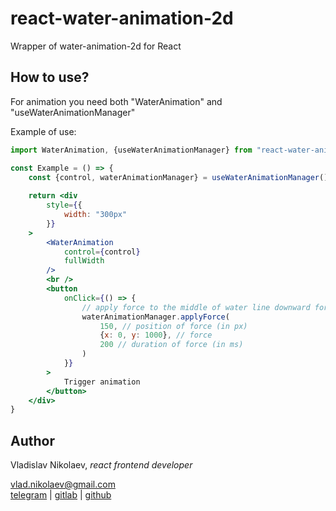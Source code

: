 # react-water-animation-2d

Wrapper of water-animation-2d for React

## How to use?

For animation you need both "WaterAnimation" and "useWaterAnimationManager"

Example of use:

```jsx
import WaterAnimation, {useWaterAnimationManager} from "react-water-animation-2d";

const Example = () => {
    const {control, waterAnimationManager} = useWaterAnimationManager();
    
    return <div
        style={{
            width: "300px"
        }}
    >
        <WaterAnimation
            control={control}
            fullWidth
        />
        <br />
        <button
            onClick={() => {
                // apply force to the middle of water line downward for 200 ms
                waterAnimationManager.applyForce(
                    150, // position of force (in px)
                    {x: 0, y: 1000}, // force
                    200 // duration of force (in ms)
                )
            }}
        >
            Trigger animation
        </button>
    </div>
}
```

## Author

Vladislav Nikolaev, *react frontend developer*

vlad.nikolaev@gmail.com<br/>
<a href="https://t.me/vladisnotlove">telegram</a> |
<a href="https://gitlab.com/vladisnotlove">gitlab</a> |
<a href="https://github.com/vladisnotlove">github</a>